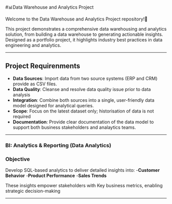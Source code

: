 #📊Data Warehouse and Analytics Project 

Welcome to the Data Warehouse and Analytics Project repository!🚀

This project demonstrates a comprehensive data warehousing and analytics solution, from building a data warehouse to generating actionable insights. Designed as a portfolio project, it highlights industry best practices in data engineering and analytics.

---

## Project Requirenments
- **Data Sources**: Import data from two source systems (ERP and CRM) provide as CSV files.
- **Data Quality**: Cleanse and resolve data quality issue prior to data analysis
- **Integration**: Combine both sources into a single, user-friendly data model designed for analytical queries.
- **Scope**: Focus on the latest dataset only; historisation of data is not required
- **Documentation**: Provide clear documentation of the data model to support both business stakeholders and analaytics teams.

---

### BI: Analytics & Reporting (Data Analytics)

### Objective
Develop SQL-based analytics to deliver detailed insights into:
-**Customer Behavior**
-**Product Performance**
-**Sales Trends**

These insights empower stakeholders with Key business metrics, enabling strategic decision-making

---
